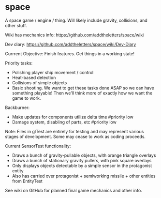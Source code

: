 space
=====

A space game / engine / thing. Will likely include gravity, collisions, and other stuff.

Wiki has mechanics info: https://github.com/addtheletters/space/wiki

Dev diary: https://github.com/addtheletters/space/wiki/Dev-Diary

Currrent Objective: Finish features. Get things in a working state!

Priority tasks:
- Polishing player ship movement / control
- Heat-based detection
- Collisions of simple objects
- Basic shooting.
We want to get these tasks done ASAP so we can have something playable!
Then we'll think more of exactly how we want the game to work.

Backburner:
- Make updates for components utilize delta time #priority low
- Damage system, disabling of parts, etc #priority low

Note: Files in glTest are entirely for testing and may represent various stages of development. Some may cease to work as coding proceeds.

Current SensorTest functionality:
- Draws a bunch of gravity-pullable objects, with orange triangle overlays
- Draws a bunch of stationary gravity pullers, with pink square overlays
- Only displays objects detectable by a simple sensor in the protagonist entity
- Also has carried over protagonist + semiworking missile + other entities from EntityTest


See wiki on GitHub for planned final game mechanics and other info.
